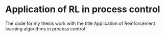 # Application of RL in process control
The code for my thesis work with the title Application of Reinforcement learning algorithms in process control
